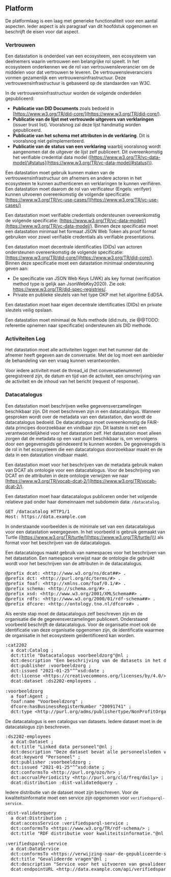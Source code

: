 ## Platform

De platformlaag is een laag met generieke functionaliteit voor een aantal aspecten. Ieder aspect is als paragraaf van dit hoofdstuk opgenomen en beschrijft de eisen voor dat aspect. 

### Vertrouwen

Een datastation is onderdeel van een ecosysteem, een ecosysteem van deelnemers waarin vertrouwen een belangrijke rol speelt. In het ecosysteem onderkennen we de rol van vertrouwensleverancier om de middelen voor dat vertrouwen te leveren. De vertrouwensleveranciers vormen gezamenlijk een vertrouwensinfrastructuur. Deze vertrouwensinfrastructuur is gebaseerd op de standaarden van W3C.

In de vertrouwensinfrastructuur worden de volgende onderdelen gepubliceerd:

- **Publicatie van DID Documents** zoals bedoeld in [https://www.w3.org/TR/did-core/](https://www.w3.org/TR/did-core/).
- **Publicatie van de lijst met vertrouwde uitgevers van verklaringen** \(issuer trust list\). Vooralsnog zal deze lijst handmatig worden gepubliceerd.
- **Publicatie van het schema met attributen in de verklaring**. Dit is vooralsnog niet geïmplementeerd.
- **Publicatie van de status van een verklaring** waarbij vooralsnog wordt aangenomen dat de uitgever de lijst zelf publiceert. Dit overeenkomstig het verifiable credential data model \([https://www.w3.org/TR/vc-data-model/\#status](https://www.w3.org/TR/vc-data-model/#status)\).

Een datastation moet gebruik kunnen maken van de vertrouwensinfrastructuur om afnemers en andere actoren in het ecosysteem te kunnen authenticeren en verklaringen te kunnen verifiëren. Een datastation moet daarom de rol van verificateur (Engels: verifyer) kunnen uitvoeren overeenkomstig de volgende specificatie: [https://www.w3.org/TR/vc-use-cases/](https://www.w3.org/TR/vc-use-cases/) 

Een datastation moet verifiable credentials ondersteunen overeenkomstig de volgende specificatie: [https://www.w3.org/TR/vc-data-model/](https://www.w3.org/TR/vc-data-model/). Binnen deze specificatie moet een datastation minimaal het formaat JSON Web Token als proof format gebruiken voor zowel verifiable credentials als verifiable presentations.

Een datastation moet decentrale identificaties (DIDs) van actoren ondersteunen overeenkomstig de volgende specificatie: [https://www.w3.org/TR/did-core/](https://www.w3.org/TR/did-core/). Binnen deze specificatie moet een datastation minimaal ondersteuning geven aan:

- De specificatie van JSON Web Keys (JWK) als key format (verification method type is gelijk aan JsonWebKey2020). Zie ook: https://www.w3.org/TR/did-spec-registries/.
- Private en publieke sleutels van het type OKP met het algoritme EdDSA.

Een datastation moet haar eigen decentrale identificaties (DIDs) en private sleutels veilig opslaan.

Een datastation moet minimaal de Nuts methode \(did:nuts, zie @@TODO: referentie opnemen naar specificatie\) ondersteunen als DID methode. 

### Activiteiten Log 

Het datastation moet alle activiteiten loggen met het nummer dat de afnemer heeft gegeven aan de conversatie. Met de log moet een aanbieder de behandeling van een vraag kunnen verantwoorden. 

Voor iedere activiteit moet de thread_id (het conversatienummer) geregistreerd zijn, de datum en tijd van de activiteit, een omschrijving van de activiteit en de inhoud van het bericht (request of response).

### Datacatalogus

Een datastation moet beschrijven welke gegevensverzamelingen beschikbaar zijn. Dit moet beschreven zijn in een datacatalogus. Wanneer gesproken wordt over de metadata van een datastation, dan wordt de datacatalogus bedoeld. De datacatalogus moet overeenkomstig de FAIR-data principes doorzoekbaar en vindbaar zijn. Dit laatste is niet een verantwoordelijkheid voor het datastation zelf. Het datastation moet alleen zorgen dat de metadata op een vast punt beschikbaar is, om vervolgens door een gegevensgids geïndexeerd te kunnen worden. De gegevensgids is de rol in het ecosysteem die een datacatalogus doorzoekbaar maakt en de data in een datastation vindbaar maakt.

Een datastation moet voor het beschrijven van de metadata gebruik maken van DCAT als ontologie voor een datacatalogus. Voor de beschrijving van DCAT en de attributen in deze ontologie verwijzen we naar [https://www.w3.org/TR/vocab-dcat-2/](https://www.w3.org/TR/vocab-dcat-2/).

Een datastation moet haar datacatalogus publiceren onder het volgende relatieve pad onder haar domeinnaam met subdomein data: <code>/datacatalog</code>. 

<pre class='example'>
GET /datacatalog HTTP1/1
Host: https://data.example.com
</pre>

In onderstaande voorbeelden is de minimale set van een datacatalogus voor een datastation weergegeven. In het voorbeeld is gebruik gemaakt van Turtle \([https://www.w3.org/TR/turtle/](https://www.w3.org/TR/turtle/)\) als format voor het beschrijven van de datacatalogus.

Een datacatalogus maakt gebruik van namespaces voor het beschrijven van het datastation. Een namespace verwijst naar de ontologie die gebruikt wordt voor het beschrijven van de attributen in de datacatalogus.

<pre class='example nohighlight'>
@prefix dcat: &#x3C;http://www.w3.org/ns/dcat##&#x3E; .
@prefix dct: &#x3C;http://purl.org/dc/terms/#&#x3E; .
@prefix foaf: &#x3C;http://xmlns.com/foaf/0.1/#&#x3E; .
@prefix schema: &#x3C;http://schema.org/#&#x3E; .
@prefix xsd: &#x3C;http://www.w3.org/2001/XMLSchema##&#x3E; .
@prefix rdfs: &#x3C;http://www.w3.org/2000/01/rdf-schema##&#x3E; .
@prefix dfcore: &#x3C;http://ontology.tno.nl/dfcore#&#x3E; .
</pre>

Als eerste stap moet de datacatalogus zelf beschreven zijn en de organisatie die de gegevensverzamelingen publiceert. Onderstaand voorbeeld beschrijft de datacatalogus. Voor de organisatie moet ook de identificatie van deze organisatie opgenomen zijn, de identificatie waarmee de organisatie in het ecosysteem geïdentificeerd kan worden.

<pre class='example nohighlight'>
:cat2202
  a dcat:Catalog ;
  dct:title "Datacatalogus voorbeeldzorg"@nl ;
  dct:description "Een beschrijving van de datasets in het datastation van voorbeeldzorg"@nl ;
  dct:publisher :voorbeeldzorg ;
  dct:issued "2021-01-25"^^xsd:date ;
  dct:license &#x3C;https://creativecommons.org/licenses/by/4.0/&#x3E; ;
  dcat:dataset :ds2202-employees .

:voorbeeldzorg
  a foaf:Agent ;
  foaf:name "Voorbeeldzorg" ;
  dfcore:hasBusinessRegisterNumber "20091741" ;
  dct:type &#x3C;http://purl.org/adms/publishertype/NonProfitOrganisation&#x3E; .
</pre>

De datacatalogus is een catalogus van datasets. Iedere dataset moet in de datacatalogus zijn beschreven.

<pre class='example nohighlight'>
:ds2202-employees
  a dcat:Dataset ;
  dct:title "Linked data personeel"@nl ;
  dct:description "Deze dataset bevat alle personeelsleden van voorbeeldzorg. "@nl ;
  dcat:keyword "Personeel" ;
  dct:publisher :voorbeeldzorg ;
  dct:issued "2021-01-25"^^xsd:date ;
  dct:conformsTo &#x3C;http://purl.org/ozo/hr&#x3E; ;
  dct:accrualPeriodicity &#x3C;http://purl.org/cld/freq/daily&#x3E; ;
  dcat:distribution :dist-validatedquery .
</pre>

Iedere distributie van de dataset moet zijn beschreven. Voor de kwaliteitsinformatie moet een service zijn opgenomen voor <code>verifiedsparql-service</code>.

<pre class='example nohighlight'>
:dist-validatequery
  a dcat:Distribution ;
  dcat:accessService :verifiedsparql-service ;
  dct:conformsTo &#x3C;https://www.w3.org/TR/rdf-schema/&#x3E; ;
  dct:title "RDF distributie voor kwaliteitsinformatie."@nl .

:verifiedsparql-service
  a dcat:DataService
  dct:conformsTo &#x3C;https://verwijzing-naar-de-gepubliceerde-specificatie/&#x3E; ;
  dct:title "Gevalideerde vragen"@nl ;
  dct:description "Service voor het uitvoeren van gevalideerde vragen via sparql"@nl ;
  dcat:endpointURL &#x3C;http://data.example.com/api/verifiedsparql&#x3E; .
</pre>



